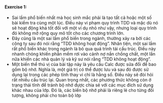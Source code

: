 #### Exercise 1:
- Sai lầm phổ biến nhất mà học sinh mắc phải là tạo tất cả hoặc một số bài kiểm tra cùng một lúc. Điều này vi phạm quy trình TDD và mặc dù nó sẽ hoạt động khá tốt đối với một ví dụ nhỏ như vậy, nhưng loại quy trình đó không mở rộng quy mô tốt cho các chương trình lớn.
- Đây cũng là một sai lầm phổ biến trong ngành, thường xảy ra bởi các công ty sau đó nói rằng “TDD không hoạt động”. Nhân tiện, một sai lầm rất phổ biến khác trong ngành là bỏ qua quá trình tái cấu trúc. Điều này nhanh chóng khiến phần mềm rơi vào cảnh nợ nần chồng chất, một lần nữa khiến các nhà quản lý và kỹ sư nói rằng “TDD không hoạt động”.
- Một biến thể thú vị của bài tập này là yêu cầu Calc được sửa đổi để bao gồm bộ nhớ. Nghĩa là, một giá trị có thể được lưu và sau đó được sử dụng lại trong các phép tính thay vì chỉ là hằng số. Điều này sẽ đòi hỏi rất nhiều cấu trúc lại. Quan trọng nhất, các phương thức không còn ở trạng thái tĩnh để tránh bộ nhớ được chia sẻ với các mục đích sử dụng khác nhau của lớp. Đó là, các biến bộ nhớ phải là riêng lẻ cho từng đối tượng, không phải cho toàn bộ lớp